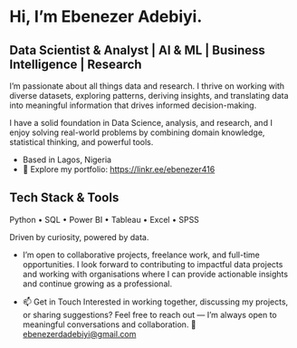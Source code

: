 #  Hi, I’m Ebenezer Adebiyi. 
##  Data Scientist & Analyst | AI & ML | Business Intelligence | Research 

I’m passionate about all things data and research. I thrive on working with diverse datasets, exploring patterns, deriving insights, and translating data into meaningful information that drives informed decision-making.

I have a solid foundation in Data Science, analysis, and research, and I enjoy solving real-world problems by combining domain knowledge, statistical thinking, and powerful tools.
 -  Based in Lagos, Nigeria
 - 🔗 Explore my portfolio:  https://linkr.ee/ebenezer416 
 
 ##  Tech Stack & Tools
 Python • SQL • Power BI • Tableau • Excel  • SPSS
 
Driven by curiosity, powered by data.

-  I’m open to collaborative projects, freelance work, and full-time opportunities. I look forward to contributing to impactful data projects and working with organisations where I can provide actionable insights and continue growing as a professional.


- 📫 Get in Touch
Interested in working together, discussing my projects, or sharing suggestions?
Feel free to reach out — I’m always open to meaningful conversations and collaboration.
📧 ebenezerdadebiyi@gmail.com
<!---
Awaitingprof/Awaitingprof is a ✨ special ✨ repository because its `README.md` (this file) appears on your GitHub profile.
You can click the Preview link to take a look at your changes.
--->

